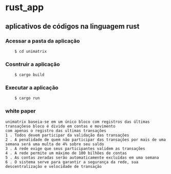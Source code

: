 # rust_app
## aplicativos de códigos na linguagem rust

### **Acessar a pasta da aplicação**
```
	$ cd unimatrix
```
### **Cosntruir a aplicação**
```
	$ cargo build
```
### **Executar a aplicação**
```
	$ cargo run
```

### white paper

```
unimatrix baseia-se em um único bloco com registros das últimas transaçõeso bloco é divido em contas e movimento
com apenas o registro das ultimas transações
1 . Todos devem participar da validação das transações
2 . A penalidade de quem não participar das transações por mais de uma semana será uma multa de 4% sobre seu saldo
3 . A rede exige que seus participantes validem as transações
4 . A rede permite um máximo de 100 bilhões de contas
5 . As contas zeradas serão automaticamente excluídas em uma semana
6 . O sistema serve para garantir a segurança da rede, sua descentralização e velocidade de transação

```